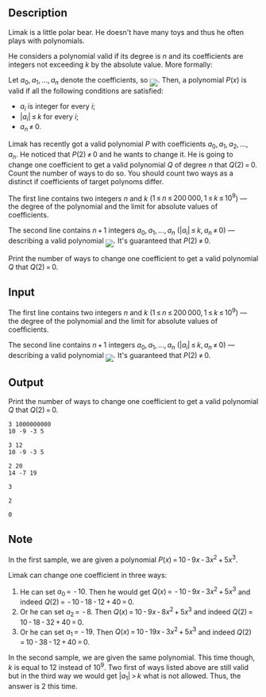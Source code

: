 ## Description

<div><p>Limak is a little polar bear. He doesn't have many toys and thus he often plays with polynomials.</p><p>He considers a polynomial <span class="tex-font-style-it">valid</span> if its degree is <span class="tex-span"><i>n</i></span> and its coefficients are integers not exceeding <span class="tex-span"><i>k</i></span> by the absolute value. More formally:</p><p>Let <span class="tex-span"><i>a</i><sub class="lower-index">0</sub>, <i>a</i><sub class="lower-index">1</sub>, ..., <i>a</i><sub class="lower-index"><i>n</i></sub></span> denote the coefficients, so <img align="middle" class="tex-formula" src="file://XRMGz7u6.png" style="max-width: 100.0%;max-height: 100.0%;">. Then, a polynomial <span class="tex-span"><i>P</i>(<i>x</i>)</span> is valid if all the following conditions are satisfied:</p><ul> <li> <span class="tex-span"><i>a</i><sub class="lower-index"><i>i</i></sub></span> is integer for every <span class="tex-span"><i>i</i></span>; </li><li> <span class="tex-span">|<i>a</i><sub class="lower-index"><i>i</i></sub>| ≤ <i>k</i></span> for every <span class="tex-span"><i>i</i></span>; </li><li> <span class="tex-span"><i>a</i><sub class="lower-index"><i>n</i></sub> ≠ 0</span>. </li></ul><p>Limak has recently got a valid polynomial <span class="tex-span"><i>P</i></span> with coefficients <span class="tex-span"><i>a</i><sub class="lower-index">0</sub>, <i>a</i><sub class="lower-index">1</sub>, <i>a</i><sub class="lower-index">2</sub>, ..., <i>a</i><sub class="lower-index"><i>n</i></sub></span>. He noticed that <span class="tex-span"><i>P</i>(2) ≠ 0</span> and he wants to change it. He is going to change one coefficient to get a <span class="tex-font-style-bf">valid</span> polynomial <span class="tex-span"><i>Q</i></span> of degree <span class="tex-span"><i>n</i></span> that <span class="tex-span"><i>Q</i>(2) = 0</span>. Count the number of ways to do so. You should count two ways as a distinct if coefficients of target polynoms differ.</p></div><div class="input-specification"><p>The first line contains two integers <span class="tex-span"><i>n</i></span> and <span class="tex-span"><i>k</i></span> (<span class="tex-span">1 ≤ <i>n</i> ≤ 200 000, 1 ≤ <i>k</i> ≤ 10<sup class="upper-index">9</sup></span>)&nbsp;— the degree of the polynomial and the limit for absolute values of coefficients.</p><p>The second line contains <span class="tex-span"><i>n</i> + 1</span> integers <span class="tex-span"><i>a</i><sub class="lower-index">0</sub>, <i>a</i><sub class="lower-index">1</sub>, ..., <i>a</i><sub class="lower-index"><i>n</i></sub></span> (<span class="tex-span">|<i>a</i><sub class="lower-index"><i>i</i></sub>| ≤ <i>k</i>, <i>a</i><sub class="lower-index"><i>n</i></sub> ≠ 0</span>)&nbsp;— describing a <span class="tex-font-style-bf">valid</span> polynomial <img align="middle" class="tex-formula" src="file://gG6p56B0.png" style="max-width: 100.0%;max-height: 100.0%;">. It's guaranteed that <span class="tex-span"><i>P</i>(2) ≠ 0</span>.</p></div><div class="output-specification"><p>Print the number of ways to change one coefficient to get a valid polynomial <span class="tex-span"><i>Q</i></span> that <span class="tex-span"><i>Q</i>(2) = 0</span>.</p></div>

## Input

<p>The first line contains two integers <span class="tex-span"><i>n</i></span> and <span class="tex-span"><i>k</i></span> (<span class="tex-span">1 ≤ <i>n</i> ≤ 200 000, 1 ≤ <i>k</i> ≤ 10<sup class="upper-index">9</sup></span>)&nbsp;— the degree of the polynomial and the limit for absolute values of coefficients.</p><p>The second line contains <span class="tex-span"><i>n</i> + 1</span> integers <span class="tex-span"><i>a</i><sub class="lower-index">0</sub>, <i>a</i><sub class="lower-index">1</sub>, ..., <i>a</i><sub class="lower-index"><i>n</i></sub></span> (<span class="tex-span">|<i>a</i><sub class="lower-index"><i>i</i></sub>| ≤ <i>k</i>, <i>a</i><sub class="lower-index"><i>n</i></sub> ≠ 0</span>)&nbsp;— describing a <span class="tex-font-style-bf">valid</span> polynomial <img align="middle" class="tex-formula" src="file://gG6p56B0.png" style="max-width: 100.0%;max-height: 100.0%;">. It's guaranteed that <span class="tex-span"><i>P</i>(2) ≠ 0</span>.</p>

## Output

<p>Print the number of ways to change one coefficient to get a valid polynomial <span class="tex-span"><i>Q</i></span> that <span class="tex-span"><i>Q</i>(2) = 0</span>.</p>





```input1
3 1000000000
10 -9 -3 5

```




```input2
3 12
10 -9 -3 5

```




```input3
2 20
14 -7 19

```




```output1
3

```




```output2
2

```




```output3
0

```



## Note

<p>In the first sample, we are given a polynomial <span class="tex-span"><i>P</i>(<i>x</i>) = 10 - 9<i>x</i> - 3<i>x</i><sup class="upper-index">2</sup> + 5<i>x</i><sup class="upper-index">3</sup></span>.</p><p>Limak can change one coefficient in three ways:</p><ol> <li> He can set <span class="tex-span"><i>a</i><sub class="lower-index">0</sub> =  - 10</span>. Then he would get <span class="tex-span"><i>Q</i>(<i>x</i>) =  - 10 - 9<i>x</i> - 3<i>x</i><sup class="upper-index">2</sup> + 5<i>x</i><sup class="upper-index">3</sup></span> and indeed <span class="tex-span"><i>Q</i>(2) =  - 10 - 18 - 12 + 40 = 0</span>. </li><li> Or he can set <span class="tex-span"><i>a</i><sub class="lower-index">2</sub> =  - 8</span>. Then <span class="tex-span"><i>Q</i>(<i>x</i>) = 10 - 9<i>x</i> - 8<i>x</i><sup class="upper-index">2</sup> + 5<i>x</i><sup class="upper-index">3</sup></span> and indeed <span class="tex-span"><i>Q</i>(2) = 10 - 18 - 32 + 40 = 0</span>. </li><li> Or he can set <span class="tex-span"><i>a</i><sub class="lower-index">1</sub> =  - 19</span>. Then <span class="tex-span"><i>Q</i>(<i>x</i>) = 10 - 19<i>x</i> - 3<i>x</i><sup class="upper-index">2</sup> + 5<i>x</i><sup class="upper-index">3</sup></span> and indeed <span class="tex-span"><i>Q</i>(2) = 10 - 38 - 12 + 40 = 0</span>. </li></ol><p>In the second sample, we are given the same polynomial. This time though, <span class="tex-span"><i>k</i></span> is equal to <span class="tex-span">12</span> instead of <span class="tex-span">10<sup class="upper-index">9</sup></span>. Two first of ways listed above are still valid but in the third way we would get <span class="tex-span">|<i>a</i><sub class="lower-index">1</sub>| &gt; <i>k</i></span> what is not allowed. Thus, the answer is <span class="tex-span">2</span> this time.</p>
